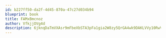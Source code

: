 ```yaml
---
id: b227ff50-da2f-4d45-870a-47c27d034b94
blueprint: book
title: FAMxBmcnoz
author: VfkjjOVg4d
description: 6jknqDaTmVXAsr9mFbeXbSTA3pFa1gia2W8zy5QrGA4wk9DAKLVVy10RwVhQw1hK6JrKEXSyhGbPd82wWMh4txQpa0PGwSe5q1rO
---
```

